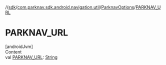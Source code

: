 //[sdk](../../../index.md)/[com.parknav.sdk.android.navigation.util](../index.md)/[ParknavOptions](index.md)/[PARKNAV_URL](-p-a-r-k-n-a-v_-u-r-l.md)



# PARKNAV_URL  
[androidJvm]  
Content  
val [PARKNAV_URL](-p-a-r-k-n-a-v_-u-r-l.md): [String](https://developer.android.com/reference/kotlin/java/lang/String.html)  



